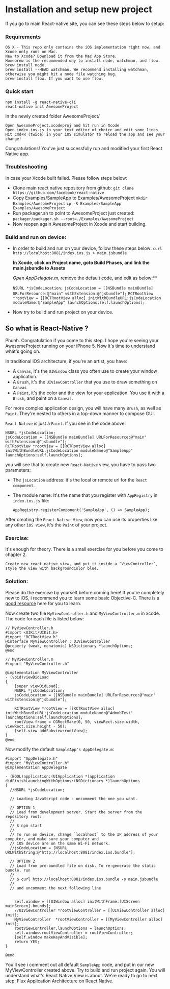 # Installation and setup new project

If you go to main React-native site, you can see these steps below to setup:
### Requirements

    OS X - This repo only contains the iOS implementation right now, and Xcode only runs on Mac.
    New to Xcode? Download it from the Mac App Store.
    Homebrew is the recommended way to install node, watchman, and flow.
    brew install node. 
    brew install --HEAD watchman. We recommend installing watchman, otherwise you might hit a node file watching bug.
    brew install flow. If you want to use flow.

### Quick start

    npm install -g react-native-cli
    react-native init AwesomeProject

In the newly created folder AwesomeProject/

    Open AwesomeProject.xcodeproj and hit run in Xcode
    Open index.ios.js in your text editor of choice and edit some lines
    Hit cmd+R (twice) in your iOS simulator to reload the app and see your change!

Congratulations! You've just successfully run and modified your first React Native app.

### Troubleshooting

In case your Xcode built failed. Please follow steps below:

- Clone main react native repository from github:
    `git clone https://github.com/facebook/react-native`
- Copy Examples/SampleApp to Examples/AwesomeProject
    `mkdir Examples/AwesomeProject`
    `cp -R Examples/SampleApp Examples/AwesomeProject`
- Run packager.sh to point to AwesomeProject just created:
    `packager/packager.sh --root=./Examples/AwesomeProject`
- Now reopen again AwesomeProject in Xcode and start building.

### Build and run on device:

- In order to build and run on your device, follow these steps below:
    `curl http://localhost:8081/index.ios.js > main.jsbundle`
    
    **In Xcode, click on Project name, goto Build Phases, and link the main.jsbundle to Assets**

    **Open* AppDelegate.m*, remove the default code, and edit as below:**
    
     `NSURL *jsCodeLocation;`
    `jsCodeLocation = [[NSBundle mainBundle] URLForResource:@"main" withExtension:@"jsbundle"];`
    `RCTRootView *rootView = [[RCTRootView alloc] initWithBundleURL:jsCodeLocation moduleName:@"SampleApp" launchOptions:self.launchOptions];`
    
- Now try to build and run project on your device.


## So what is React-Native ?

Phuhh. Congratulation if you come to this step. I hope you're seeing your AwesomeProject running on your iPhone 5. Now it's time to understand what's going on.

In traditional iOS architecture, if you're an artist, you have:

- A `Canvas`, it's the `UIWindow` class you often use to create your window application.
- A `Brush`, it's the `UIViewController` that you use to draw something on `Canvas`
- A `Paint`, it's the color and the view for your application. You use it with a `Brush`, and paint on a `Canvas`.

For more complex application design, you will have many `Brush`, as well as `Paint`.  They're nested to others in a top-down manner to compose GUI.

`React-Native` is just a `Paint`. If you see in the code above:

    NSURL *jsCodeLocation;
    jsCodeLocation = [[NSBundle mainBundle] URLForResource:@"main" withExtension:@"jsbundle"];
    RCTRootView *rootView = [[RCTRootView alloc] initWithBundleURL:jsCodeLocation moduleName:@"SampleApp" launchOptions:self.launchOptions];
    
you will see that to create new `React-Native` view, you have to pass two parameters:
- The `jsLocation` address: it's the local or remote url for the `React component`.
- The module name: It's the name that you register with `AppRegistry` in `index.ios.js` file:

    `AppRegistry.registerComponent('SampleApp', () => SampleApp);`
    
After creating the `React-Native View`, now you can use its properties like any other `iOS View`, it's the `Paint` of your project. 

### Exercise:

It's enough for theory. There is a small exercise for you before you come to chapter 2.

    Create new react native view, and put it inside a `ViewController`, style the view with backgroundColor blue.
    
### Solution:

Please do the exercise by yourself before coming here!
If you're completely new to iOS, i recommend you to learn some basic Objective-C. There is a [good resource](http://learnxinyminutes.com/docs/objective-c/) here for you to learn.

Now create two file `MyViewController.h` and `MyViewController.m` in xcode. The code for each file is listed below:

    // MyViewController.h
    #import <UIKit/UIKit.h>
    #import "RCTRootView.h"
    @interface MyViewController : UIViewController
    @property (weak, nonatomic) NSDictionary *launchOptions;
    @end
    
    // MyViewController.m
    #import "MyViewController.h"

    @implementation MyViewController
    - (void)viewDidLoad
    {
        [super viewDidLoad];
        NSURL *jsCodeLocation;
        jsCodeLocation = [[NSBundle mainBundle] URLForResource:@"main" withExtension:@"jsbundle"];
        
        RCTRootView *rootView = [[RCTRootView alloc] initWithBundleURL:jsCodeLocation moduleName:@"AdmobTest" launchOptions:self.launchOptions];
        rootView.frame = CGRectMake(0, 50, viewRect.size.width, viewRect.size.height - 50);
        [self.view addSubview:rootView];
    }
    @end
    
Now modify the default `SampleApp's AppDelegate.m`:

    #import "AppDelegate.h"
    #import "MyViewController.h"
    @implementation AppDelegate
    
    - (BOOL)application:(UIApplication *)application didFinishLaunchingWithOptions:(NSDictionary *)launchOptions
    {
      //NSURL *jsCodeLocation;
    
      // Loading JavaScript code - uncomment the one you want.
    
      // OPTION 1
      // Load from development server. Start the server from the repository root:
      //
      // $ npm start
      //
      // To run on device, change `localhost` to the IP address of your computer, and make sure your computer and
      // iOS device are on the same Wi-Fi network.
      //jsCodeLocation = [NSURL URLWithString:@"http://localhost:8081/index.ios.bundle"];
    
      // OPTION 2
      // Load from pre-bundled file on disk. To re-generate the static bundle, run
      //
      // $ curl http://localhost:8081/index.ios.bundle -o main.jsbundle
      //
      // and uncomment the next following line
        
        
        self.window = [[UIWindow alloc] initWithFrame:[UIScreen mainScreen].bounds];
        //UIViewController *rootViewController = [[UIViewController alloc] init];
        MyViewController  *rootViewController = [[MyViewController alloc] init];
        rootViewController.launchOptions = launchOptions;
        self.window.rootViewController = rootViewController;
        [self.window makeKeyAndVisible];
        return YES;
    }
    
    @end
    
You'll see i comment out all default `SampleApp` code, and put in our new MyViewController created above.
Try to build and run project again. You will understand what's React Native View is about.
We're ready to go to next step: Flux Application Architecture on React Native.